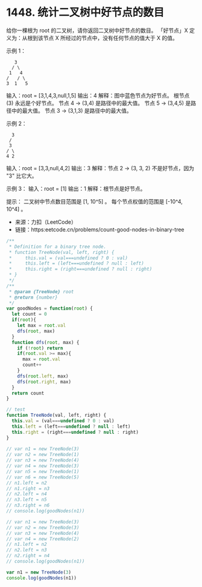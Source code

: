 # 1448. 统计二叉树中好节点的数目

给你一棵根为 root 的二叉树，请你返回二叉树中好节点的数目。
「好节点」X 定义为：从根到该节点 X 所经过的节点中，没有任何节点的值大于 X 的值。

示例 1：

       3
      / \
     1   4
    /   / \
    3  1   5

输入：root = [3,1,4,3,null,1,5]
输出：4
解释：图中蓝色节点为好节点。
根节点 (3) 永远是个好节点。
节点 4 -> (3,4) 是路径中的最大值。
节点 5 -> (3,4,5) 是路径中的最大值。
节点 3 -> (3,1,3) 是路径中的最大值。

示例 2：

      3
     /
     3
    / \
    4 2

输入：root = [3,3,null,4,2]
输出：3
解释：节点 2 -> (3, 3, 2) 不是好节点，因为 "3" 比它大。

示例 3：
输入：root = [1]
输出：1
解释：根节点是好节点。
 

提示：
二叉树中节点数目范围是 [1, 10^5] 。
每个节点权值的范围是 [-10^4, 10^4] 。

- 来源：力扣（LeetCode）
- 链接：https:eetcode.cn/problems/count-good-nodes-in-binary-tree

```javascript
/**
 * Definition for a binary tree node.
 * function TreeNode(val, left, right) {
 *     this.val = (val===undefined ? 0 : val)
 *     this.left = (left===undefined ? null : left)
 *     this.right = (right===undefined ? null : right)
 * }
 */
/**
 * @param {TreeNode} root
 * @return {number}
 */
var goodNodes = function(root) {
  let count = 0
  if(root){
    let max = root.val
    dfs(root, max)
  }
  function dfs(root, max) {
    if (!root) return
    if(root.val >= max){
      max = root.val
      count++
    }
    dfs(root.left, max)
    dfs(root.right, max)
  }
  return count
}

// test
function TreeNode(val, left, right) {
  this.val = (val===undefined ? 0 : val)
  this.left = (left===undefined ? null : left)
  this.right = (right===undefined ? null : right)
}
  
// var n1 = new TreeNode(3)
// var n2 = new TreeNode(1)
// var n3 = new TreeNode(4)
// var n4 = new TreeNode(3)
// var n5 = new TreeNode(1)
// var n6 = new TreeNode(5)
// n1.left = n2
// n1.right = n3
// n2.left = n4
// n3.left = n5
// n3.right = n6
// console.log(goodNodes(n1))

// var n1 = new TreeNode(3)
// var n2 = new TreeNode(3)
// var n3 = new TreeNode(4)
// var n4 = new TreeNode(2)
// n1.left = n2
// n2.left = n3
// n2.right = n4
// console.log(goodNodes(n1))

var n1 = new TreeNode(3)
console.log(goodNodes(n1))
```